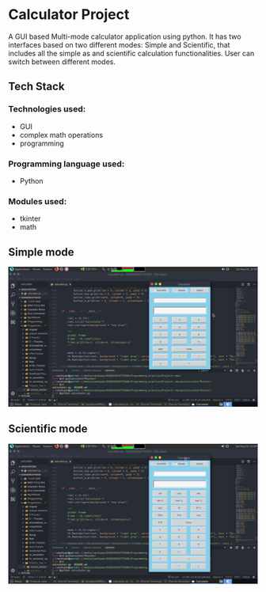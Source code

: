 # Calculator Project
A GUI based Multi-mode calculator application using python.
It has two interfaces based on two different modes:  Simple and Scientific, that includes all the simple as and scientific calculation functionalities. User can switch between different modes.

## Tech Stack
### Technologies used: 
* GUI
* complex math operations
* programming

### Programming language used:
* Python

### Modules used:
* tkinter
* math

## Simple mode
![Simple mode image](public/gui_tk_calc_simple.png)

## Scientific mode
![Scientific mode image](public/gui_tk_calc_sci.png)

